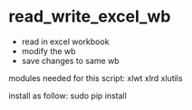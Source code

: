 # read_write_excel_wb
- read in excel workbook
- modify the wb
- save changes to same wb

modules needed for this script: xlwt xlrd xlutils

install as follow:
sudo pip install <module>
